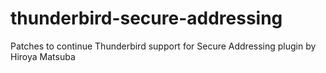 # thunderbird-secure-addressing
Patches to continue Thunderbird support for Secure Addressing plugin by Hiroya Matsuba
